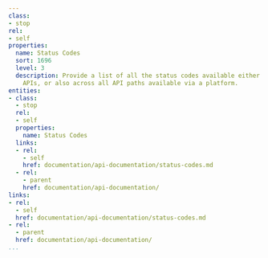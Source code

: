 ```yaml
---
class:
- stop
rel:
- self
properties:
  name: Status Codes
  sort: 1696
  level: 3
  description: Provide a list of all the status codes available either for each individual
    APIs, or also across all API paths available via a platform.
entities:
- class:
  - stop
  rel:
  - self
  properties:
    name: Status Codes
  links:
  - rel:
    - self
    href: documentation/api-documentation/status-codes.md
  - rel:
    - parent
    href: documentation/api-documentation/
links:
- rel:
  - self
  href: documentation/api-documentation/status-codes.md
- rel:
  - parent
  href: documentation/api-documentation/
...
```


